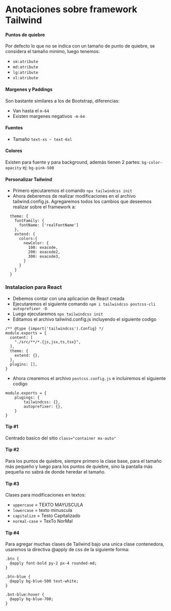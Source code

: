 # Anotaciones sobre framework Tailwind

#### Puntos de quiebre
Por defecto lo que no se indica con un tamaño de punto de quiebre, se considera el tamaño minimo, luego tenemos:
- ```sm:atribute```
- ```md:atribute```
- ```lg:atribute```
- ```xl:atribute```

#### Margenes y Paddings
Son bastante similares a los de Bootstrap, diferencias:
- Van hasta el ```m-64```
- Existen margenes negativos ```-m-64```

#### Fuentes
- Tamaño ```text-xs ~ text-6xl```

#### Colores
Existen para fuente y para background, además tienen 2 partes:
```bg-color-opacity``` ej: ```bg-pink-500```

#### Personalizar Tailwind
- Primero ejecutaremos el comando ```npx tailwindcss init```
- Ahora deberemos de realizar modificaciones en el archivo tailwind.config.js. Agregaremos todos los cambios que deseemos realizar sobre el framework a:
```
  theme: {
    fontFamily: {
      fontName: ['realFontName']
    },
    extend: {
      colors:{
        newColor: {
          100: exacode,
          200: exacode2,
          300: exacode3,
        }
      }
    }
  }
```

### Instalacion para React
- Debemos contar con una aplicacion de React creada
- Ejecutaremos el siguiente comando ```npm i tailwindcss postcss-cli autoprefixer -D```
- Luego ejecutaremos ```npx tailwindcss init```
- Editamos el archivo tailwind.config.js incluyendo el siguiente codigo
```
/** @type {import('tailwindcss').Config} */
module.exports = {
  content: [
    "./src/**/*.{js,jsx,ts,tsx}",
  ],
  theme: {
    extend: {},
  },
  plugins: [],
}
```
- Ahora crearemos el archivo ```postcss.config.js``` e incluiremos el siguiente codigo
```
module.exports = {
	plugings: {
		tailwindcss: {},
		autoprefixer: {},
	}
}
```

#### Tip #1
Centrado basico del sitio ```class="container mx-auto"```
#### Tip #2
Para los puntos de quiebre, siempre primero la clase base, para el tamaño más pequeño y luego para los puntos de quiebre, sino la pantalla más pequeña no sabrá de donde heredar el tamaño.
#### Tip #3
Clases para modificaciones en textos:
- ```uppercase``` = TEXTO MAYUSCULA
- ```lowercase``` = texto minuscula
- ```capitalize``` = Testo Capitalizado
- ```normal-case``` = TexTo NorMal
#### Tip #4
Para agregar muchas clases de Tailwind bajo una unica clase contenedora, usaremos la directiva @apply de css de la siguiente forma:
```
.btn {
  @apply font-bold py-2 px-4 rounded-md;
}

.btn-blue {
  @apply bg-blue-500 text-white;
}

.bnt-blue:hover {
  @apply bg-blue-700;
}
```